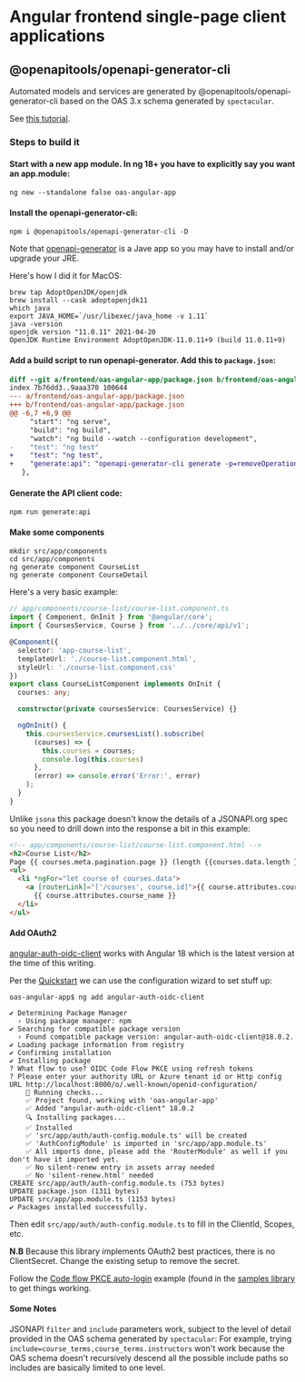 # Angular frontend single-page client applications

## @openapitools/openapi-generator-cli

Automated models and services are generated by @openapitools/openapi-generator-cli based on the
OAS 3.x schema generated by `spectacular`.

See [this tutorial](https://www.kevinboosten.dev/how-i-use-an-openapi-spec-in-my-angular-projects).

### Steps to build it

#### Start with a new app module. In ng 18+ you have to explicitly say you want an app.module:

```
ng new --standalone false oas-angular-app
```

#### Install the openapi-generator-cli:

```
npm i @openapitools/openapi-generator-cli -D
```

Note that [openapi-generator](https://github.com/OpenAPITools/openapi-generator) is a Jave app
so you may have to install and/or upgrade your JRE.

Here's how I did it for MacOS:

```
brew tap AdoptOpenJDK/openjdk
brew install --cask adoptopenjdk11
which java
export JAVA_HOME=`/usr/libexec/java_home -v 1.11`
java -version
openjdk version "11.0.11" 2021-04-20
OpenJDK Runtime Environment AdoptOpenJDK-11.0.11+9 (build 11.0.11+9)
```

#### Add a build script to run openapi-generator.  Add this to `package.json`:

```diff
diff --git a/frontend/oas-angular-app/package.json b/frontend/oas-angular-app/package.json
index 7b76dd3..9aaa370 100644
--- a/frontend/oas-angular-app/package.json
+++ b/frontend/oas-angular-app/package.json
@@ -6,7 +6,9 @@
     "start": "ng serve",
     "build": "ng build",
     "watch": "ng build --watch --configuration development",
-    "test": "ng test"
+    "test": "ng test",
+    "generate:api": "openapi-generator-cli generate -p=removeOperationIdPrefix=true -i ../../docs/schemas/openapi.yaml -g typescript-angular -o src/app/core/api/v1"
   },
```


#### Generate the API client code:

```
npm run generate:api
```

#### Make some components

```
mkdir src/app/components
cd src/app/components
ng generate component CourseList
ng generate component CourseDetail
```

Here's a very basic example:

```typescript
// app/components/course-list/course-list.component.ts
import { Component, OnInit } from '@angular/core';
import { CoursesService, Course } from '../../core/api/v1';

@Component({
  selector: 'app-course-list',
  templateUrl: './course-list.component.html',
  styleUrl: './course-list.component.css'
})
export class CourseListComponent implements OnInit {
  courses: any;

  constructor(private coursesService: CoursesService) {}

  ngOnInit() {
    this.coursesService.coursesList().subscribe(
      (courses) => {
        this.courses = courses;
        console.log(this.courses)
      },
      (error) => console.error('Error:', error)
    );
  }
}
```

Unlike `jsona` this package doesn't know the details of a JSONAPI.org spec so you need to drill down into the
response a bit in this example:

```html
<!-- app/components/course-list/course-list.component.html -->
<h2>Course List</h2>
Page {{ courses.meta.pagination.page }} (length {{courses.data.length }}) of {{ courses.meta.pagination.pages }}
<ul>
  <li *ngFor="let course of courses.data">
    <a [routerLink]="['/courses', course.id]">{{ course.attributes.course_identifier }}</a>:
      {{ course.attributes.course_name }}
  </li>
</ul>

```

#### Add OAuth2

[angular-auth-oidc-client](https://angular-auth-oidc-client.com/docs/intro) works with Angular 18 which is the
latest version at the time of this writing.

Per the [Quickstart](https://angular-auth-oidc-client.com/docs/intro) we can use the configuration wizard
to set stuff up:

```
oas-angular-app$ ng add angular-auth-oidc-client

✔ Determining Package Manager
  › Using package manager: npm
✔ Searching for compatible package version
  › Found compatible package version: angular-auth-oidc-client@18.0.2.
✔ Loading package information from registry
✔ Confirming installation
✔ Installing package
? What flow to use? OIDC Code Flow PKCE using refresh tokens
? Please enter your authority URL or Azure tenant id or Http config URL http://localhost:8000/o/.well-known/openid-configuration/
    🔎 Running checks...
    ✅️ Project found, working with 'oas-angular-app'
    ✅️ Added "angular-auth-oidc-client" 18.0.2
    🔍 Installing packages...
    ✅️ Installed
    ✅️ 'src/app/auth/auth-config.module.ts' will be created
    ✅️ 'AuthConfigModule' is imported in 'src/app/app.module.ts'
    ✅️ All imports done, please add the 'RouterModule' as well if you don't have it imported yet.
    ✅️ No silent-renew entry in assets array needed
    ✅️ No 'silent-renew.html' needed
CREATE src/app/auth/auth-config.module.ts (753 bytes)
UPDATE package.json (1311 bytes)
UPDATE src/app/app.module.ts (1153 bytes)
✔ Packages installed successfully.

```

Then edit `src/app/auth/auth-config.module.ts` to fill in the ClientId, Scopes, etc.

**N.B** Because this library implements OAuth2 best practices, there is no ClientSecret. Change the existing
setup to remove the secret.

Follow the [Code flow PKCE auto-login](https://github.com/damienbod/angular-auth-oidc-client/tree/main/projects/sample-code-flow-auto-login-all-routes)
example (found in the [samples library](https://angular-auth-oidc-client.com/docs/samples/) to get things working.

#### Some Notes

JSONAPI `filter` and `include` parameters work, subject to the level of detail provided in the OAS schema
generated by `spectacular`: For example, trying `include=course_terms,course_terms.instructors` won't work
because the OAS schema doesn't recursively descend all the possible include paths so includes are basically
limited to one level.




